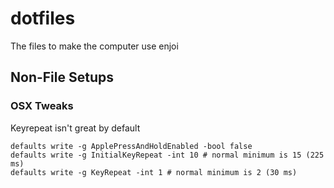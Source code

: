 # dotfiles

The files to make the computer use enjoi

## Non-File Setups

### OSX Tweaks

Keyrepeat isn't great by default
 
```
defaults write -g ApplePressAndHoldEnabled -bool false
defaults write -g InitialKeyRepeat -int 10 # normal minimum is 15 (225 ms)
defaults write -g KeyRepeat -int 1 # normal minimum is 2 (30 ms)
```
